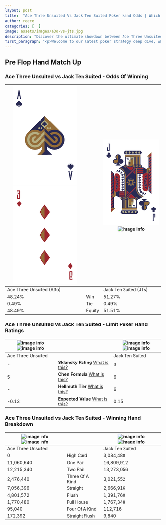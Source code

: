 ```yaml
---
layout: post
title:  "Ace Three Unsuited Vs Jack Ten Suited Poker Hand Odds | Which Is The Better Hand In Poker? A Complete Guide"
author: reece
categories: [  ]
image: assets/images/a3o-vs-jts.jpg
description: "Discover the ultimate showdown between Ace Three Unsuited and Jack Ten Suited in poker! Uncover the odds, strategies, and scenarios where one hand triumphs over the other. Get ready to up your poker game with this thrilling analysis."
first_paragraph: "<p>Welcome to our latest poker strategy deep dive, where we're pitting two distinct hands against each other in a high-stakes showdown: Ace Three Unsuited vs Jack Ten Suited.</p><p>In the dynamic world of poker, every decision counts, and knowing which hand holds the upper hand is key to your success at the table.</p><p>In this article, we'll dissect these two hands, explore the scenarios where one dominates the other, and equip you with the knowledge to make strategic choices that can tip the odds in your favor.</p><p>Get ready to unravel the intriguing dynamics of these poker hands and elevate your game to new heights.</p>"
---
```




[comment]: # (sp0)

## Pre Flop Hand Match Up

<div class="table hand-ratings" markdown="1"> 



### Ace Three Unsuited vs Jack Ten Suited - Odds Of Winning


    
| ![image info](assets/images/hand1/a.png) ![image info](assets/images/hand1/3o.png) |  | ![image info](assets/images/hand2/j.png) ![image info](assets/images/hand2/ts.png) |
| -------- | -------- | -------- |
| Ace Three Unsuited (A3o) |  | Jack Ten Suited (JTs) |
| 48.24% | Win | 51.27% |
| 0.49% | Tie | 0.49% |
| 48.49% | Equity | 51.51% |




[comment]: # (sp1)



### Ace Three Unsuited vs Jack Ten Suited - Limit Poker Hand Ratings


    
| ![image info](https://www.riverpairs.com/assets/images/hand1/a.png) ![image info](https://www.riverpairs.com/assets/images/hand1/3o.png) |  | ![image info](https://www.riverpairs.com/assets/images/hand2/j.png) ![image info](https://www.riverpairs.com/assets/images/hand2/ts.png) |
| -------- | -------- | -------- |
| Ace Three Unsuited |  | Jack Ten Suited |
| - | **Sklansky Rating** [What is this?](/sklansky-rating-explained) | 3 |
| 5 | **Chen Formula** [What is this?](/chen-formula-explained) | 6 |
| - | **Hellmuth Tier** [What is this?](/Hellmuth-tier-explained) | 6 |
| -0.13 | **Expected Value** [What is this?](/expected-value-explained) | 0.15 |




[comment]: # (sp2)



### Ace Three Unsuited vs Jack Ten Suited - Winning Hand Breakdown


    
| ![image info](https://www.riverpairs.com/assets/images/hand1/a.png) ![image info](https://www.riverpairs.com/assets/images/hand1/3o.png) |  | ![image info](https://www.riverpairs.com/assets/images/hand2/j.png) ![image info](https://www.riverpairs.com/assets/images/hand2/ts.png) |
| -------- | -------- | -------- |
| Ace Three Unsuited |  | Jack Ten Suited |
| 0 | High Card | 3,084,480 |
| 11,060,640 | One Pair | 16,809,912 |
| 12,215,340 | Two Pair | 13,273,056 |
| 2,476,440 | Three Of A Kind | 3,021,552 |
| 7,056,396 | Straight | 2,666,916 |
| 4,801,572 | Flush | 1,391,760 |
| 1,770,480 | Full House | 1,767,348 |
| 95,040 | Four Of A Kind | 112,716 |
| 172,392 | Straight Flush | 9,840 |




[comment]: # (sp3)



</div>

[comment]: # (sp4)



[comment]: # (sp5)

